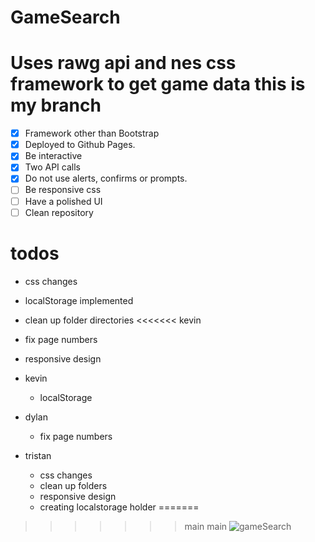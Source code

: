 
# GameSearch

Uses rawg api and nes css framework to get game data
this is my branch
=======

- [x] Framework other than Bootstrap
- [x] Deployed to Github Pages.
- [x] Be interactive
- [x] Two API calls
- [x] Do not use alerts, confirms or prompts.
- [ ] Be responsive css
- [ ] Have a polished UI
- [ ] Clean repository

# todos

- css changes
- localStorage implemented
- clean up folder directories
<<<<<<< kevin
- fix page numbers
- responsive design

- kevin
  - localStorage
- dylan
  - fix page numbers
- tristan
  - css changes
  - clean up folders
  - responsive design
  - creating localstorage holder
=======
>>>>>>> main
>>>>>>> main
![gameSearch](https://i.postimg.cc/zGFLFn8W/game-Search.jpg)
